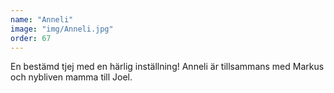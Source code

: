 ```yaml
---
name: "Anneli"
image: "img/Anneli.jpg"
order: 67
---
```

En bestämd tjej med en härlig inställning! Anneli är tillsammans med Markus och nybliven mamma till Joel. 
